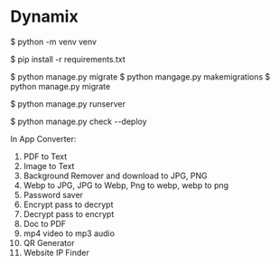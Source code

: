 # Dynamix

<!-- Installing  -->
$ python -m venv venv

$ pip install -r requirements.txt

$ python manage.py migrate
$ python mangage.py makemigrations
$ python manage.py migrate

$ python manage.py runserver


<!-- SECURITY -->
$ python manage.py check --deploy



In App Converter:
1. PDF to Text
2. Image to Text
3. Background Remover and download to JPG, PNG
4. Webp to JPG, JPG to Webp, Png to webp, webp to png
5. Password saver
6. Encrypt pass to decrypt
7. Decrypt pass to encrypt
8. Doc to PDF
9. mp4 video to mp3 audio
10. QR Generator
11. Website IP Finder
    

